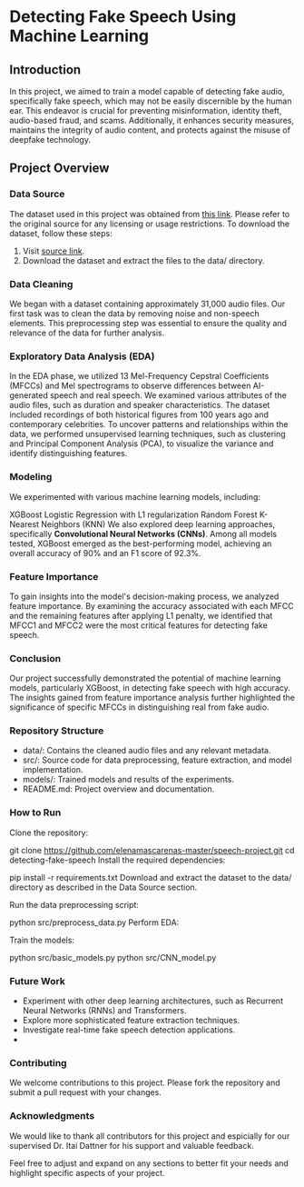 # Detecting Fake Speech Using Machine Learning
## Introduction
In this project, we aimed to train a model capable of detecting fake audio, specifically fake speech, which may not be easily discernible by the human ear. This endeavor is crucial for preventing misinformation, identity theft, audio-based fraud, and scams. Additionally, it enhances security measures, maintains the integrity of audio content, and protects against the misuse of deepfake technology.

## Project Overview
### Data Source
The dataset used in this project was obtained from [this link](https://deepfake-total.com/in_the_wild). Please refer to the original source for any licensing or usage restrictions. To download the dataset, follow these steps:

1. Visit [source link](https://deepfake-total.com/in_the_wild).
2. Download the dataset and extract the files to the data/ directory.
   
### Data Cleaning
We began with a dataset containing approximately 31,000 audio files. Our first task was to clean the data by removing noise and non-speech elements. This preprocessing step was essential to ensure the quality and relevance of the data for further analysis.

### Exploratory Data Analysis (EDA)
In the EDA phase, we utilized 13 Mel-Frequency Cepstral Coefficients (MFCCs) and Mel spectrograms to observe differences between AI-generated speech and real speech. We examined various attributes of the audio files, such as duration and speaker characteristics. The dataset included recordings of both historical figures from 100 years ago and contemporary celebrities. To uncover patterns and relationships within the data, we performed unsupervised learning techniques, such as clustering and Principal Component Analysis (PCA), to visualize the variance and identify distinguishing features.

### Modeling
We experimented with various machine learning models, including:

XGBoost
Logistic Regression with L1 regularization
Random Forest
K-Nearest Neighbors (KNN)
We also explored deep learning approaches, specifically **Convolutional Neural Networks (CNNs)**.
Among all models tested, XGBoost emerged as the best-performing model, achieving an overall accuracy of 90% and an F1 score of 92.3%.

### Feature Importance
To gain insights into the model's decision-making process, we analyzed feature importance. By examining the accuracy associated with each MFCC and the remaining features after applying L1 penalty, we identified that MFCC1 and MFCC2 were the most critical features for detecting fake speech.

### Conclusion
Our project successfully demonstrated the potential of machine learning models, particularly XGBoost, in detecting fake speech with high accuracy. The insights gained from feature importance analysis further highlighted the significance of specific MFCCs in distinguishing real from fake audio.

### Repository Structure
* data/: Contains the cleaned audio files and any relevant metadata.
* src/: Source code for data preprocessing, feature extraction, and model implementation.
* models/: Trained models and results of the experiments.
* README.md: Project overview and documentation.

### How to Run
Clone the repository:

git clone https://github.com/elenamascarenas-master/speech-project.git
cd detecting-fake-speech
Install the required dependencies:

pip install -r requirements.txt
Download and extract the dataset to the data/ directory as described in the Data Source section.

Run the data preprocessing script:

python src/preprocess_data.py
Perform EDA:

Train the models:

python src/basic_models.py
python src/CNN_model.py


### Future Work
* Experiment with other deep learning architectures, such as Recurrent Neural Networks (RNNs) and Transformers.
* Explore more sophisticated feature extraction techniques.
* Investigate real-time fake speech detection applications.
* 
### Contributing
We welcome contributions to this project. Please fork the repository and submit a pull request with your changes.

### Acknowledgments
We would like to thank all contributors for this project and espicially for our supervised Dr. Itai Dattner for his support and valuable feedback.

Feel free to adjust and expand on any sections to better fit your needs and highlight specific aspects of your project.





